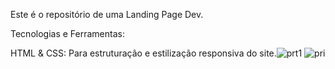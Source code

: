 Este é o repositório de uma Landing Page Dev.

Tecnologias e Ferramentas:

HTML & CSS: Para estruturação e estilização responsiva do site.![prt1](https://github.com/user-attachments/assets/003236db-a79a-4a79-be07-cd3c730f9932)
![pri](https://github.com/user-attachments/assets/205c020b-65ee-492e-ac2d-b76a46f008ea)
